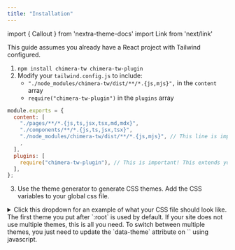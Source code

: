 ```yaml
---
title: "Installation"
---
```


import { Callout } from 'nextra-theme-docs'
import Link from 'next/link'

This guide assumes you already have a React project with Tailwind configured.

1. `npm install chimera-tw chimera-tw-plugin`
2. Modify your `tailwind.config.js` to include:
   - `"./node_modules/chimera-tw/dist/**/*.{js,mjs}",` in the `content` array
   - `require("chimera-tw-plugin")` in the `plugins` array

```js
module.exports = {
  content: [
    "./pages/**/*.{js,ts,jsx,tsx,md,mdx}",
    "./components/**/*.{js,ts,jsx,tsx}",
    "./node_modules/chimera-tw/dist/**/*.{js,mjs}", // This line is important! If you don't include this, Chimera's styles will be purged
    ,
  ],
  plugins: [
    require("chimera-tw-plugin"), // This is important! This extends your tailwind theme to consume the CSS variables.
  ],
};
```

3. Use the <Link href="/docs/theme" className="text-primary underline">theme generator</Link> to generate CSS themes. Add the CSS variables to your global css file.

<details>
<summary>Click this dropdown for an example of what your CSS file should look like. The first theme you put after `:root` is used by default. If your site does not use multiple themes, this is all you need. To switch between multiple themes, you just need to update the `data-theme` attribute on `<html>` using javascript.</summary>

```
@tailwind base;
@tailwind components;
@tailwind utilities;

@layer base {
:root,
html[data-theme="tresleches"] {
--base: hsl(60, 20%, 98%);
--base-2: hsl(54, 38%, 95%);
--base-3: hsl(51, 59%, 93%);
--base-content: hsl(0, 0%, 25%);
--base-content-2: hsl(0, 0%, 45%);
--base-content-3: hsl(0, 0%, 75%);
--base-content-contrast: hsl(0, 0%, 100%);
--overlay: hsl(60, 20%, 95%);
--overlay-2: hsl(60, 5%, 96%);
--overlay-3: hsl(49, 50%, 94%);
--overlay-focus: hsl(49, 50%, 94%);
--overlay-content: hsl(0, 0%, 25%);
--overlay-content-2: hsl(0, 0%, 40%);
--overlay-content-3: hsl(0, 0%, 60%);
--overlay-content-contrast: hsl(0, 0%, 100%);
--input: hsl(0, 0%, 100%);
--input-content: hsl(0, 0%, 45%);
--input-content-2: hsl(0, 0%, 30%);
--line: hsl(51, 59%, 83%);
--line-focus: hsl(51, 59%, 83%);
--primary: hsl(0, 57%, 36%);
--primary-focus: hsl(0, 68%, 28%);
--primary-subtle: hsl(0, 27%, 76%);
--primary-subtle-content: hsl(0, 0%, 15%);
--primary-content: hsl(0, 0%, 100%);
--primary-content-contrast: hsl(0, 0%, 0%);
--secondary: hsl(210, 64%, 36%);
--secondary-focus: hsl(210, 76%, 26%);
--secondary-subtle: hsl(210, 41%, 73%);
--secondary-content: hsl(0, 0%, 100%);
--secondary-subtle-content: hsl(0, 0%, 15%);
--secondary-content-contrast: hsl(0, 0%, 0%);
--info: hsl(212, 50%, 40%);
--info-focus: hsl(212, 77%, 31%);
--info-subtle: hsl(212, 75%, 75%);
--info-subtle-content: hsl(0, 0%, 15%);
--primary-subtle-content: hsl(0, 0%, 15%);
--info-content: hsl(0, 0%, 100%);
--info-content-contrast: hsl(212, 70%, 10%);
--success: hsl(159, 61%, 41%);
--success-focus: hsl(159, 90%, 24%);
--success-subtle: hsl(159, 42%, 72%);
--success-subtle-content: hsl(0, 0%, 15%);
--success-content: hsl(0, 0%, 100%);
--success-content-contrast: hsl(159, 76%, 16%);
--error: hsl(0, 75%, 42%);
--error-focus: hsl(354, 90%, 27%);
--error-subtle: hsl(355, 80%, 81%);
--error-subtle-content: hsl(0, 0%, 15%);
--error-content: hsl(0, 0%, 100%);
--error-content-contrast: hsl(355, 93%, 17%);
--warning: hsl(47, 95%, 55%);
--warning-focus: hsl(47, 100%, 45%);
--warning-subtle: hsl(48, 42%, 84%);
--warning-subtle-content: hsl(0, 0%, 15%);
--warning-content: hsl(0, 0%, 15%);
--warning-content-contrast: hsl(0, 0%, 15%);
}

html[data-theme="zookeper"] {
--base: #d6c5aa;
--base-2: #c3b091;
--base-3: #b09d7e;
--base-content: hsl(99, 26%, 13%);
--base-content-2: hsl(128, 37%, 15%);
--base-content-3: hsl(128, 42%, 18%);
--base-content-contrast: hsl(200, 100%, 95%);
--overlay: #c8b28e;
--overlay-2: #cab187;
--overlay-3: #ae946b;
--overlay-content: hsl(120, 25%, 14%);
--overlay-content-2: hsl(116, 22%, 14%);
--overlay-content-3: hsl(127, 48%, 25%);
--overlay-content-contrast: hsl(220, 100%, 95%);
--input: #ddccae;
--input-content: #322d25;
--line: #a4844d;
--primary: hsl(104, 17%, 32%);
--primary-focus: hsl(104, 17%, 32%);
--primary-subtle: hsl(103, 6%, 45%);
--primary-content: hsl(0, 0%, 100%);
--primary-content-contrast: hsl(0, 0%, 0%);
--secondary: hsl(25, 81%, 35%);
--secondary-focus: hsl(25, 90%, 24%);
--secondary-subtle: hsl(25, 50%, 53%);
--secondary-content: hsl(280, 100%, 15%);
--secondary-content-contrast: hsl(280, 100%, 95%);
--info: hsl(212, 50%, 40%);
--info-focus: hsl(212, 77%, 31%);
--info-subtle: hsl(212, 75%, 75%);
--info-content: hsl(0, 0%, 100%);
--info-content-contrast: hsl(212, 98%, 16%);
--success: hsl(159, 61%, 41%);
--success-focus: hsl(159, 90%, 24%);
--success-subtle: hsl(159, 42%, 72%);
--success-content: hsl(0, 0%, 100%);
--success-content-contrast: hsl(159, 76%, 16%);
--error: hsl(0, 75%, 42%);
--error-focus: hsl(354, 90%, 27%);
--error-subtle: hsl(355, 80%, 81%);
--error-content: hsl(0, 0%, 100%);
--error-content-contrast: hsl(355, 93%, 17%);
--warning: hsl(47, 95%, 55%);
--warning-focus: hsl(47, 100%, 45%);
--warning-subtle: hsl(48, 42%, 84%);
--warning-content: hsl(0, 0%, 15%);
--warning-content-contrast: hsl(0, 0%, 15%);
}

```

</details>
